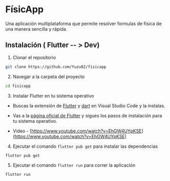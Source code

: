 # FísicApp

Una aplicación multiplataforma que permite resolver formulas de física de una manera sencilla y rápida.

## Instalación ( Flutter -- > Dev)

1. Clonar el repositorio

```bash
git clone https://github.com/Yuzu02/fisicapp
```

2. Navegar a la carpeta del proyecto

```bash
cd fisicapp
```

3. Instalar Flutter en tu sistema operativo

- Buscas la extensión de [Flutter](https://marketplace.visualstudio.com/items?itemName=Dart-Code.flutter) y [dart](https://marketplace.visualstudio.com/items?itemName=Dart-Code.dart-code) en Visual Studio Code y la instalas.

- Vas a la [página oficial de Flutter](https://docs.flutter.dev/get-started/install/windows/mobile) y sigues los pasos de instalación para tu sistema operativo.

- Video - [https://www.youtube.com/watch?v=EhGW4UYpKSE](https://www.youtube.com/watch?v=EhGW4UYpKSE)

4. Ejecutar el comando `flutter pub get` para instalar las dependencias

```bash
flutter pub get
```

5. Ejecutar el comando `flutter run` para correr la aplicación

```bash
flutter run
```
